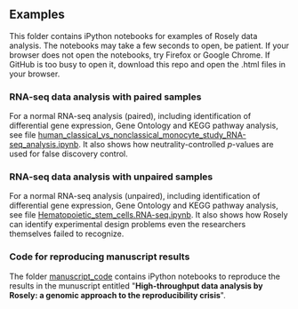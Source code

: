 ## Examples

This folder contains iPython notebooks for examples of Rosely data analysis. The notebooks may take a few seconds to open, be patient. If your browser does not open the notebooks, try Firefox or Google Chrome. If GitHub is too busy to open it, download this repo and open the .html files in your browser.

### RNA-seq data analysis with paired samples
For a normal RNA-seq analysis (paired), including identification of differential gene expression, Gene Ontology and KEGG pathway analysis, see file [human_classical_vs_nonclassical_monocyte_study_RNA-seq_analysis.ipynb](https://github.com/yjiangnan/rosely/blob/master/examples/human_classical_vs_nonclassical_monocyte_study_RNA-seq_analysis.ipynb). It also shows how neutrality-controlled *p*-values are used for false discovery control. 

### RNA-seq data analysis with unpaired samples
For a normal RNA-seq analysis (unpaired), including identification of differential gene expression, Gene Ontology and KEGG pathway analysis, see file [Hematopoietic_stem_cells.RNA-seq.ipynb](https://github.com/yjiangnan/rosely/blob/master/examples/Hematopoietic_stem_cells.RNA-seq.ipynb). It also shows how Rosely can identify experimental design problems even the researchers themselves failed to recognize. 

### Code for reproducing manuscript results
The folder [manuscript_code](manuscript_code) contains iPython notebooks to reproduce the results in the munuscript entitled "**High-throughput data analysis by Rosely: a genomic approach to the reproducibility crisis**".
